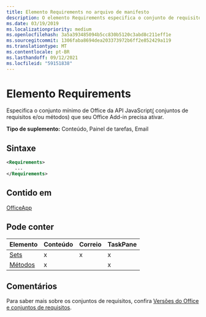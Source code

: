 ```yaml
---
title: Elemento Requirements no arquivo de manifesto
description: O elemento Requirements especifica o conjunto de requisitos mínimo e os métodos que seu Office de complemento precisa para ativar.
ms.date: 03/19/2019
ms.localizationpriority: medium
ms.openlocfilehash: 3a5a393485094b5cc830b5120c3abd8c211eff1e
ms.sourcegitcommit: 1306faba8694dea203373972b6ff2e852429a119
ms.translationtype: MT
ms.contentlocale: pt-BR
ms.lasthandoff: 09/12/2021
ms.locfileid: "59151838"
---
```

# <a name="requirements-element"></a>Elemento Requirements

Especifica o conjunto mínimo de Office da API JavaScript[(](../../develop/office-versions-and-requirement-sets.md#specify-office-applications-and-requirement-sets) conjuntos de requisitos e/ou métodos) que seu Office Add-in precisa ativar.

**Tipo de suplemento:** Conteúdo, Painel de tarefas, Email

## <a name="syntax"></a>Sintaxe

```XML
<Requirements>
   ...
</Requirements>
```

## <a name="contained-in"></a>Contido em

[OfficeApp](officeapp.md)

## <a name="can-contain"></a>Pode conter

|Elemento|Conteúdo|Correio|TaskPane|
|:-----|:-----|:-----|:-----|
|[Sets](sets.md)|x|x|x|
|[Métodos](methods.md)|x||x|

## <a name="remarks"></a>Comentários

Para saber mais sobre os conjuntos de requisitos, confira [Versões do Office e conjuntos de requisitos](../../develop/office-versions-and-requirement-sets.md).
